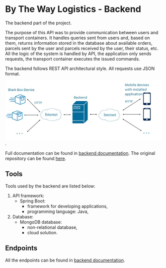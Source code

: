 # By The Way Logistics - Backend 
The backend part of the project.

The purpose of this API was to provide communication between users and transport containers. 
It handles queries sent from users and, based on them, returns information stored in the database about available orders, parcels sent by the user and parcels received by the user, their status, etc.
All the logic of the system is handled by API, the application only sends requests, the transport container executes the issued commands. 

The backend follows REST API architectural style.
All requests use JSON format.

![Components communication diagram](./resources/comm_diag.jpg).

Full documentation can be found in [backend documentation](./resources/backend_doc_pl.pdf).
The original repository can be found [here](https://github.com/dominicus28/BTWL/tree/backend).

## Tools
Tools used by the backend are listed below:
1. API framework:
   - Spring Boot:
       - framework for developing applications,
       - programming language: Java,
2. Database:
   - MongoDB database:
       - non-relational database,
       - cloud solution.

## Endpoints
All the endpoints can be found in [backend documentation](./resources/backend_doc_pl.pdf).
